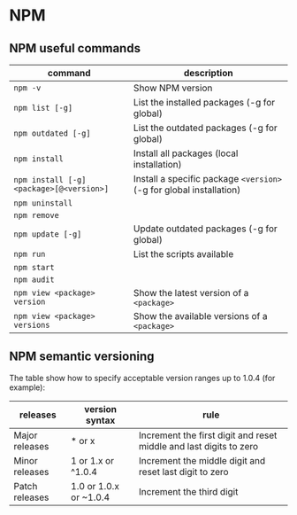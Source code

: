 # NPM

## NPM useful commands

| command                                  | description                                                         |
|------------------------------------------|---------------------------------------------------------------------|
| `npm -v`                                 | Show NPM version                                                    |
| `npm list [-g]`                          | List the installed packages (-g for global)                         |
| `npm outdated [-g]`                      | List the outdated packages  (-g for global)                         |
| `npm install`                            | Install all packages (local installation)                           |
| `npm install [-g] <package>[@<version>]` | Install a specific package `<version>` (-g for global installation) |
| `npm uninstall`                          |                                                                     |
| `npm remove`                             |                                                                     |
| `npm update [-g]`                        | Update outdated packages    (-g for global)                         |
| `npm run`                                | List the scripts available                                          |
| `npm start`                              |                                                                     |
| `npm audit`                              |                                                                     |
| `npm view <package> version`             | Show the latest version of a `<package>`                            |
| `npm view <package> versions`            | Show the available versions of a `<package>`                        |

## NPM semantic versioning

The table show how to specify acceptable version ranges up to 1.0.4 (for example):

| releases       | version syntax         | rule                                                               |
|----------------|------------------------|--------------------------------------------------------------------|
| Major releases | * or x                 | Increment the first digit and reset middle and last digits to zero |
| Minor releases | 1 or 1.x or ^1.0.4     | Increment the middle digit and reset last digit to zero            |
| Patch releases | 1.0 or 1.0.x or ~1.0.4 | Increment the third digit                                          |
